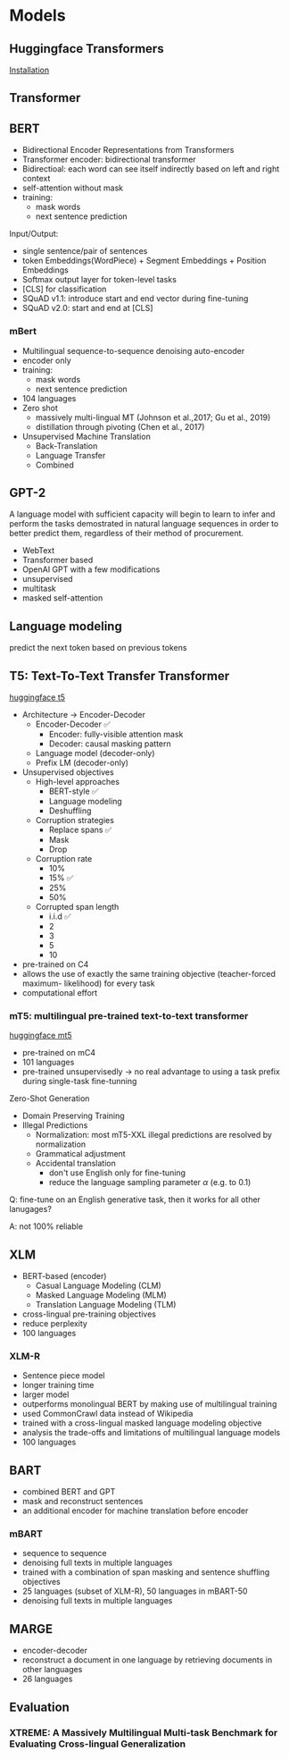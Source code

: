 # Models

## Huggingface Transformers

[Installation](https://huggingface.co/docs/transformers/installation)

## Transformer

## BERT

- Bidirectional Encoder Representations from Transformers
- Transformer encoder: bidirectional transformer
- Bidirectioal: each word can see itself indirectly based on left and right context
- self-attention without mask
- training:
  - mask words
  - next sentence prediction

Input/Output:
- single sentence/pair of sentences
- token Embeddings(WordPiece) + Segment Embeddings + Position Embeddings
- Softmax output layer for token-level tasks
- [CLS] for classification
- SQuAD v1.1: introduce start and end vector during fine-tuning
- SQuAD v2.0: start and end at [CLS]
  

### mBert

- Multilingual sequence-to-sequence denoising auto-encoder
- encoder only
- training:
  - mask words
  - next sentence prediction
- 104 languages
- Zero shot
  - massively multi-lingual MT (Johnson et al.,2017; Gu et al., 2019)
  - distillation through pivoting (Chen et al., 2017)
- Unsupervised Machine Translation
  - Back-Translation
  - Language Transfer
  - Combined

## GPT-2

A language model with sufficient capacity will begin to learn to infer and perform the tasks demostrated in natural language sequences in order to better predict them, regardless of their method of procurement.

- WebText
- Transformer based
- OpenAI GPT with a few modifications
- unsupervised
- multitask
- masked self-attention

## Language modeling

predict the next token based on previous tokens

## T5: Text-To-Text Transfer Transformer

[huggingface t5](https://huggingface.co/docs/transformers/model_doc/t5)

- Architecture -> Encoder-Decoder
  - Encoder-Decoder ✅
    - Encoder: fully-visible attention mask
    - Decoder: causal masking pattern
  - Language model (decoder-only)
  - Prefix LM (decoder-only)
- Unsupervised objectives
  - High-level approaches
    - BERT-style ✅
    - Language modeling
    - Deshuffling
  - Corruption strategies
    - Replace spans ✅
    - Mask
    - Drop
  - Corruption rate
    - 10%
    - 15% ✅
    - 25%
    - 50%
  - Corrupted span length
    - i.i.d ✅
    - 2
    - 3
    - 5
    - 10
- pre-trained on C4
- allows the use of exactly the same training objective (teacher-forced maximum- likelihood) for every task
- computational effort

### mT5: multilingual pre-trained text-to-text transformer

[huggingface mt5](https://huggingface.co/docs/transformers/model_doc/mt5)

- pre-trained on mC4
- 101 languages
- pre-trained unsupervisedly -> no real advantage to using a task prefix during single-task fine-tunning

Zero-Shot Generation

- Domain Preserving Training
- Illegal Predictions
  - Normalization: most mT5-XXL illegal predictions are resolved by normalization
  - Grammatical adjustment
  - Accidental translation
    - don't use English only for fine-tuning
    - reduce the language sampling parameter $\alpha$ (e.g. to 0.1)

Q: fine-tune on an English generative task, then it works for all other lanugages?

A: not 100% reliable

## XLM

- BERT-based (encoder)
  - Casual Language Modeling (CLM)
  - Masked Language Modeling (MLM)
  - Translation Language Modeling (TLM)
- cross-lingual pre-training objectives
- reduce perplexity
- 100 languages

### XLM-R

- Sentence piece model
- longer training time
- larger model
- outperforms monolingual BERT by making use of multilingual training
- used CommonCrawl data instead of Wikipedia
- trained with a cross-lingual masked language modeling objective
- analysis the trade-offs and limitations of multilingual language models
- 100 languages

## BART

- combined BERT and GPT
- mask and reconstruct sentences
- an additional encoder for machine translation before encoder

### mBART

- sequence to sequence
- denoising full texts in multiple languages
- trained with a combination of span masking and sentence shuffling objectives
- 25 languages (subset of XLM-R), 50 languages in mBART-50
- denoising full texts in multiple languages

## MARGE

- encoder-decoder
- reconstruct a document in one language by retrieving documents in other languages
- 26 languages

## Evaluation

### XTREME: A Massively Multilingual Multi-task Benchmark for Evaluating Cross-lingual Generalization
